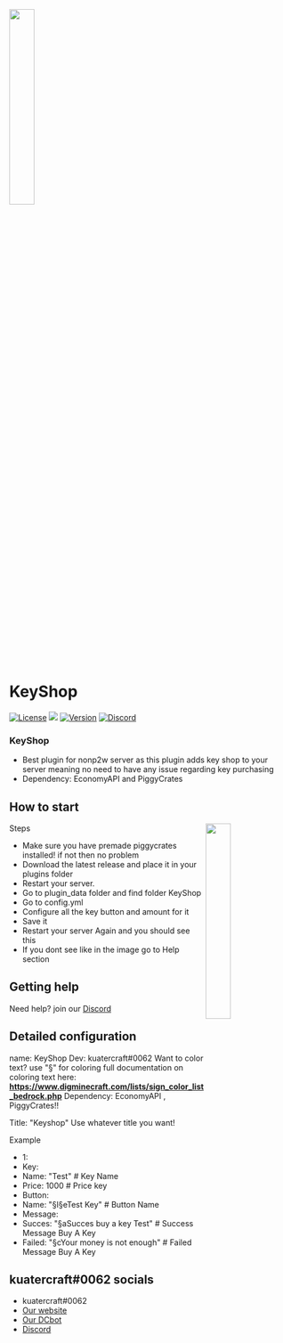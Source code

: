 <img src="https://i.imgur.com/MxTeS95h.jpg" width="30%">

# KeyShop
[![License](https://img.shields.io/github/license/KuaterCraft/KeyShop?color=g)](https://github.com/KuaterCraft/KeyShop/blob/main/LICENSE)
[![](https://poggit.pmmp.io/shield.state/KeyShop)](https://poggit.pmmp.io/p/KeyShop)
[![Version](https://img.shields.io/github/v/release/KuaterCraft/KeyShop)](https://github.com/KuaterCraft/KeyShop/releases/latest)
[![Discord](https://img.shields.io/discord/923478312830001162?label=Discord)](https://discord.gg/zQ3SQ4zzN5)

### KeyShop

* Best plugin for nonp2w server as this plugin adds key shop to your server meaning no need to have any issue regarding key purchasing 
* Dependency: EconomyAPI and PiggyCrates

## How to start
<img src="https://cdn.discordapp.com/attachments/859344665521684480/1022396048452362251/unknown.png" width="30%" align="right">

Steps
* Make sure you have premade piggycrates installed! if not then no problem
* Download the latest release and place it in your plugins folder
* Restart your server.
* Go to plugin_data folder and find folder KeyShop
* Go to config.yml
* Configure all the key button and amount for it
*  Save it
* Restart your server Again and you should see this
* If you dont see like in the image go to Help section

## Getting help

Need help? join our [Discord](https://discord.gg/zQ3SQ4zzN5)

## Detailed configuration
name: KeyShop
Dev: kuatercraft#0062
Want to color text? use "§" for coloring full documentation on coloring text here: **https://www.digminecraft.com/lists/sign_color_list_bedrock.php**
Dependency: EconomyAPI , PiggyCrates!!

Title: "Keyshop"
Use whatever title you want!

Example
* 1:
*  Key:
*   Name: "Test" # Key Name
*   Price: 1000 # Price key
*  Button:
*    Name: "§l§eTest Key" # Button Name
*  Message:
*   Succes: "§aSucces buy a key Test" # Success Message Buy A Key
*   Failed: "§cYour money is not enough" # Failed Message Buy A Key

## kuatercraft#0062 socials

* kuatercraft#0062
* [Our website](https://kuatercraft.ga/)
* [Our DCbot](https://kuatercraftbot.tk/)
* [Discord](https://discord.gg/zQ3SQ4zzN5/)
